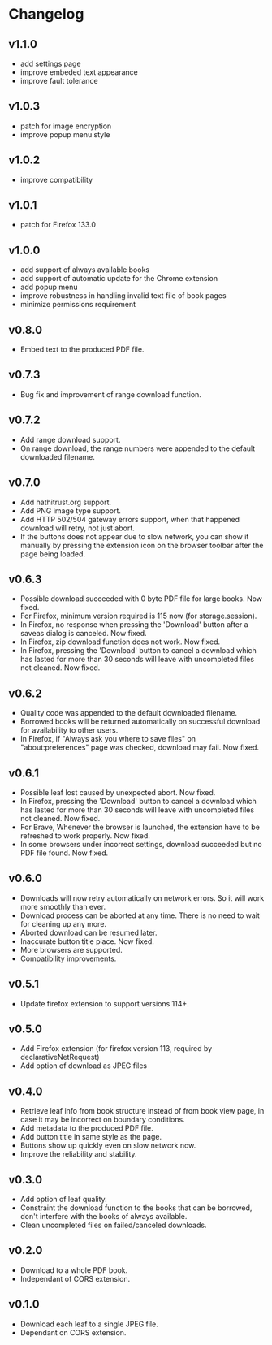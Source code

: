 # Changelog
## v1.1.0
- add settings page
- improve embeded text appearance
- improve fault tolerance

## v1.0.3
- patch for image encryption
- improve popup menu style

## v1.0.2
- improve compatibility

## v1.0.1
- patch for Firefox 133.0

## v1.0.0
- add support of always available books
- add support of automatic update for the Chrome extension
- add popup menu
- improve robustness in handling invalid text file of book pages
- minimize permissions requirement

## v0.8.0
- Embed text to the produced PDF file.

## v0.7.3
- Bug fix and improvement of range download function.

## v0.7.2
- Add range download support.
- On range download, the range numbers were appended to the default downloaded filename.

## v0.7.0
- Add hathitrust.org support.
- Add PNG image type support.
- Add HTTP 502/504 gateway errors support, when that happened download will retry, not just abort.
- If the buttons does not appear due to slow network, you can show it manually by pressing the extension icon on the browser toolbar after the page being loaded.

## v0.6.3
- Possible download succeeded with 0 byte PDF file for large books. Now fixed.
- For Firefox, minimum version  required is 115 now (for storage.session).
- In Firefox, no response when pressing the 'Download' button after a saveas dialog is canceled. Now fixed.
- In Firefox, zip download function does not work. Now fixed.
- In Firefox, pressing the 'Download' button to cancel a download which has lasted for more than 30 seconds will leave with uncompleted files not cleaned. Now fixed.

## v0.6.2
- Quality code was appended to the default downloaded filename.
- Borrowed books will be returned automatically on successful download for availability to other users.
- In Firefox, if "Always ask you where to save files" on "about:preferences" page was checked, download may fail. Now fixed.

## v0.6.1
- Possible leaf lost caused by unexpected abort. Now fixed.
- In Firefox, pressing the 'Download' button to cancel a download which has lasted for more than 30 seconds will leave with uncompleted files not cleaned. Now fixed.
- For Brave, Whenever the browser is launched, the extension have to be refreshed to work properly. Now fixed.
- In some browsers under incorrect settings, download succeeded but no PDF file found. Now fixed.

## v0.6.0
- Downloads will now retry automatically on network errors. So it will work more smoothly than ever.
- Download process can be aborted at any time. There is no need to wait for cleaning up any more.
- Aborted download can be resumed later.
- Inaccurate button title place. Now fixed.
- More browsers are supported.
- Compatibility improvements.

## v0.5.1
- Update firefox extension to support versions 114+.

## v0.5.0
- Add Firefox extension (for firefox version 113, required by declarativeNetRequest)
- Add option of download as JPEG files

## v0.4.0
- Retrieve leaf info from book structure instead of from book view page, in case it may be incorrect on boundary conditions.
- Add metadata to the produced PDF file.
- Add button title in same style as the page.
- Buttons show up quickly even on slow network now.
- Improve the reliability and stability.

## v0.3.0
- Add option of leaf quality.
- Constraint the download function to the books that can be borrowed, don't interfere with the books of always available.
- Clean uncompleted files on failed/canceled downloads.

## v0.2.0
- Download to a whole PDF book.
- Independant of CORS extension.

## v0.1.0
- Download each leaf to a single JPEG file.
- Dependant on CORS extension.
